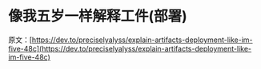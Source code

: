 # 像我五岁一样解释工件(部署)

原文：[https://dev.to/preciselyalyss/explain-artifacts-deployment-like-im-five-48c](https://dev.to/preciselyalyss/explain-artifacts-deployment-like-im-five-48c)
